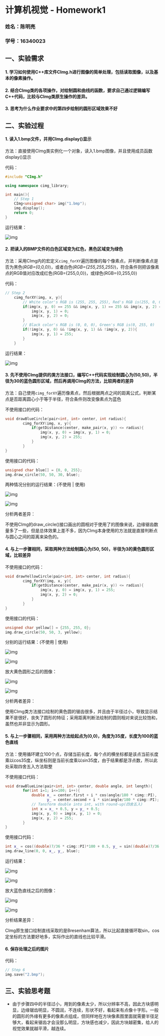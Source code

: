 # 计算机视觉 - Homework1

### 姓名：陈明亮

### 学号：16340023



## 一、实验需求

#### 1. 学习如何使用C++库文件CImg.h进行图像的简单处理，包括读取图像，以及基本的像素操作。

#### 2. 结合CImg类的各项操作，对绘制圆和曲线的函数，要求自己通过逻辑编写C++代码，比较与CImg类原生操作的差异。

#### 3. 思考为什么作业要求中的第四步绘制的圆形区域效果不好



## 二、实验过程

#### 1. 读入1.bmp文件，并用CImg.display()显示

方法：直接使用CImg类实例化一个对象，读入1.bmp图像，并且使用成员函数display()显示

代码：

```c++
#include "CImg.h"

using namespace cimg_library;

int main(){
    // Step 1
    CImg<unsigned char> img("1.bmp");
    img.display();
    return 0;
}
```

运行结果：

![img](1.png)



#### 2. 把读入的BMP文件的白色区域变为红色，黑色区域变为绿色

方法：采用CImg内的宏定义`cimg_forXY`遍历图像的每个像素点，并判断像素点是否为黑色(*RGB={0,0,0}*)，或者白色(*RGB={255,255,255}*)，符合条件则把该像素点的RGB值对应改成红色(RGB={255,0,0})，或绿色(RGB={0,255,0})

代码：

```c++
// Step 2
    cimg_forXY(img, x, y){
        // White color's RGB is (255, 255, 255), Red's RGB is(255, 0, 0)
        if(img(x, y, 0) == 255 && img(x, y, 1) == 255 && img(x, y, 2) == 255){
            img(x, y, 1) = 0;
            img(x, y, 2) = 0;           
        }
        // Black color's RGB is (0, 0, 0), Green's RGB is(0, 255, 0)
        if(!img(x, y, 0) && !img(x, y, 1) && !img(x, y, 2)){
            img(x, y, 1) = 255;
        }
    }
```

运行结果：

![img](2.png)



#### 3. 先不使用CImg提供的类方法接口，编写C++代码实现绘制圆心为(50,50)，半径为30的蓝色圆形区域，然后再调用CImg的方法，比较两者的差异

方法：自己使用`cimg_forXY`遍历像素点，然后根据两点之间的距离公式，判断某点是否距离圆心小于等于半径，符合条件则改变像素点为蓝色

不使用接口的代码：

```c++
void drawBlueCircle(pair<int, int> center, int radius){
        cimg_forXY(img, x, y){
            if(getDistance(center, make_pair(x, y)) <= radius){
                img(x, y, 0) = img(x, y, 1) = 0;
                img(x, y, 2) = 255;
            }
        }
}
```

使用接口的代码：

```c++
unsigned char blue[] = {0, 0, 255};
img.draw_circle(50, 50, 30, blue);
```

两种情况分别的运行结果：(不使用  |  使用)

![img](3-my.png)

![img](3.png)

分析两者差异：

不使用CImg的draw_circle()接口画出的圆相对于使用了的图像来说，边缘锯齿数量多了一些，但是总体效果上差不多，因为CImg本身使用的方法就是直接判断点与圆心之间的距离来染色的。



#### 4. 与上一步骤相同，采取两种方法绘制圆心为(50, 50)，半径为3的黄色圆形区域，比较差异

不使用接口的代码：

```c++
void drawYellowCircle(pair<int, int> center, int radius){
        cimg_forXY(img, x, y){
            if(getDistance(center, make_pair(x, y)) <= radius){
                img(x, y, 0) = img(x, y, 1) = 255;
                img(x, y, 2) = 0;
            }
        }
}
```

使用接口的代码：

```c++
unsigned char yellow[] = {255, 255, 0};
img.draw_circle(50, 50, 3, yellow);
```

分别的运行结果：(不使用  |  使用)

![img](4-my.png)

![img](4.png)

放大黄色圆形之后的图像：

![img](5-my.png)

![img](5.png)

分析两者差异：

使用CImg类方法接口绘制的黄色圆的锯齿很多，并且由于半径过小，导致显示结果不是很好，丧失了圆形的特征；采用距离判断法绘制的圆则相对来说比较饱和，虽然也并非显示为圆形。





#### 5. 与上一步骤相同，采用两种方法绘起点为(0,0)，角度为35度，长度为100的蓝色直线

方法：使用循环建立100个点，存储当前长度，每个点的横坐标都是该点当前长度乘以cos35度，纵坐标则是当前长度乘以sin35度，由于结果都是浮点数，所以此处采取四舍五入方法取整

不使用接口代码：

```c++
void drawBlueLine(pair<int, int> center, double angle, int length){
        for(int i=1; i<=100; i++){
            double x_ = center.first + i * cos(angle/180 * cimg::PI),
                   y_ = center.second + i * sin(angle/180 * cimg::PI);
            // Tansform double into int, with round-up(四舍五入)
            int x = x_ + 0.5, y = y_ + 0.5;
            img(x, y, 0) = img(x, y, 1) = 0;
            img(x, y, 2) = 255;
        }
}
```

使用接口代码：

```c++
int x_ = cos((double)7/36 * cimg::PI)*100 + 0.5, y_ = sin((double)7/36 * cimg::PI)*100 + 0.5;
img.draw_line(0, 0, x_, y_, blue);
```

运行结果：

![img](6-my.png)

![img](6.png)

放大蓝色直线之后的图像：

![img](7-my.png)

![img](7.png)

分析结果差异：

CImg原生接口绘制直线采取的是Bresenham算法，所以比起直接循环取sin，cos定坐标的方法要好地多，实际作出的直线也比较平滑。



#### 6. 保存处理之后的图片

代码：

```c++
// Step 6
img.save("2.bmp");
```

## 三、实验思考题

* 由于步骤四中的半径过小，用到的像素太少，所以分辨率不高，因此方块感明显，边缘锯齿明显，不圆润，不连续，形状不好，看起来有点像十字形。一般的圆形的外缘有更多的像素点组成，但同样地在方块像素图里面就需要半径足够大，看起来锯齿才会没那么明显，方块感也减少，因此方块越密集，给人的视觉效果就越平滑，越连续。